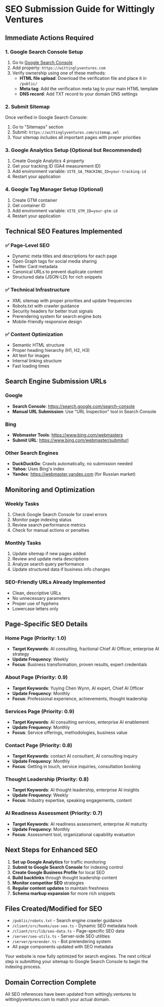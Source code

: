 # SEO Submission Guide for Wittingly Ventures

## Immediate Actions Required

### 1. Google Search Console Setup
1. Go to [Google Search Console](https://search.google.com/search-console)
2. Add property: `https://wittinglyventures.com`
3. Verify ownership using one of these methods:
   - **HTML file upload**: Download the verification file and place it in `/public/`
   - **Meta tag**: Add the verification meta tag to your main HTML template
   - **DNS record**: Add TXT record to your domain DNS settings

### 2. Submit Sitemap
Once verified in Google Search Console:
1. Go to "Sitemaps" section
2. Submit: `https://wittinglyventures.com/sitemap.xml`
3. Your sitemap includes all important pages with proper priorities

### 3. Google Analytics Setup (Optional but Recommended)
1. Create Google Analytics 4 property
2. Get your tracking ID (GA4 measurement ID)
3. Add environment variable: `VITE_GA_TRACKING_ID=your-tracking-id`
4. Restart your application

### 4. Google Tag Manager Setup (Optional)
1. Create GTM container
2. Get container ID
3. Add environment variable: `VITE_GTM_ID=your-gtm-id`
4. Restart your application

## Technical SEO Features Implemented

### ✅ Page-Level SEO
- Dynamic meta titles and descriptions for each page
- Open Graph tags for social media sharing
- Twitter Card metadata
- Canonical URLs to prevent duplicate content
- Structured data (JSON-LD) for rich snippets

### ✅ Technical Infrastructure
- XML sitemap with proper priorities and update frequencies
- Robots.txt with crawler guidance
- Security headers for better trust signals
- Prerendering system for search engine bots
- Mobile-friendly responsive design

### ✅ Content Optimization
- Semantic HTML structure
- Proper heading hierarchy (H1, H2, H3)
- Alt text for images
- Internal linking structure
- Fast loading times

## Search Engine Submission URLs

### Google
- **Search Console**: https://search.google.com/search-console
- **Manual URL Submission**: Use "URL Inspection" tool in Search Console

### Bing
- **Webmaster Tools**: https://www.bing.com/webmasters
- **Submit URL**: https://www.bing.com/webmaster/submiturl

### Other Search Engines
- **DuckDuckGo**: Crawls automatically, no submission needed
- **Yahoo**: Uses Bing's index
- **Yandex**: https://webmaster.yandex.com (for Russian market)

## Monitoring and Optimization

### Weekly Tasks
1. Check Google Search Console for crawl errors
2. Monitor page indexing status
3. Review search performance metrics
4. Check for manual actions or penalties

### Monthly Tasks
1. Update sitemap if new pages added
2. Review and update meta descriptions
3. Analyze search query performance
4. Update structured data if business info changes

### SEO-Friendly URLs Already Implemented
- Clean, descriptive URLs
- No unnecessary parameters
- Proper use of hyphens
- Lowercase letters only

## Page-Specific SEO Details

### Home Page (Priority: 1.0)
- **Target Keywords**: AI consulting, fractional Chief AI Officer, enterprise AI strategy
- **Update Frequency**: Weekly
- **Focus**: Business transformation, proven results, expert credentials

### About Page (Priority: 0.9)
- **Target Keywords**: Yuying Chen Wynn, AI expert, Chief AI Officer
- **Update Frequency**: Monthly
- **Focus**: Professional experience, achievements, thought leadership

### Services Page (Priority: 0.9)
- **Target Keywords**: AI consulting services, enterprise AI enablement
- **Update Frequency**: Monthly
- **Focus**: Service offerings, methodologies, business value

### Contact Page (Priority: 0.8)
- **Target Keywords**: contact AI consultant, AI consulting inquiry
- **Update Frequency**: Monthly
- **Focus**: Getting in touch, service inquiries, consultation booking

### Thought Leadership (Priority: 0.8)
- **Target Keywords**: AI thought leadership, enterprise AI insights
- **Update Frequency**: Weekly
- **Focus**: Industry expertise, speaking engagements, content

### AI Readiness Assessment (Priority: 0.7)
- **Target Keywords**: AI readiness assessment, enterprise AI maturity
- **Update Frequency**: Monthly
- **Focus**: Assessment tool, organizational capability evaluation

## Next Steps for Enhanced SEO

1. **Set up Google Analytics** for traffic monitoring
2. **Submit to Google Search Console** for indexing control
3. **Create Google Business Profile** for local SEO
4. **Build backlinks** through thought leadership content
5. **Monitor competitor SEO** strategies
6. **Regular content updates** to maintain freshness
7. **Schema markup expansion** for more rich snippets

## Files Created/Modified for SEO
- `/public/robots.txt` - Search engine crawler guidance
- `/client/src/hooks/use-seo.ts` - Dynamic SEO metadata hook
- `/client/src/lib/seo-data.ts` - Page-specific SEO data
- `/server/seo-utils.ts` - Server-side SEO utilities
- `/server/prerender.ts` - Bot prerendering system
- All page components updated with SEO metadata

Your website is now fully optimized for search engines. The next critical step is submitting your sitemap to Google Search Console to begin the indexing process.

## Domain Correction Complete
All SEO references have been updated from wittingly.ventures to wittinglyventures.com to match your actual domain.